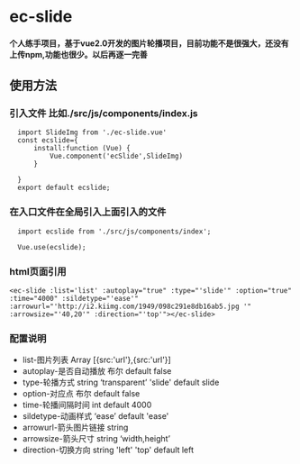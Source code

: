 # ec-slide

#### 个人练手项目，基于vue2.0开发的图片轮播项目，目前功能不是很强大，还没有上传npm,功能也很少。以后再逐一完善

## 使用方法

### 引入文件 比如./src/js/components/index.js

      import SlideImg from './ec-slide.vue'
      const ecslide={
          install:function (Vue) {
              Vue.component('ecSlide',SlideImg)
          }

      }
      export default ecslide;
### 在入口文件在全局引入上面引入的文件

      import ecslide from './src/js/components/index';

      Vue.use(ecslide);

### html页面引用

    <ec-slide :list='list' :autoplay="true" :type="'slide'" :option="true" :time="4000" :sildetype="'ease'" :arrowurl="'http://i2.kiimg.com/1949/098c291e8db16ab5.jpg '" :arrowsize="'40,20'" :direction="'top'"></ec-slide>

### 配置说明
* list-图片列表  Array  [{src:'url'},{src:'url'}]
* autoplay-是否自动播放  布尔                       default  false
* type-轮播方式    string ‘transparent’ 'slide'    default   slide
* option-对应点  布尔                              default   false
* time-轮播间隔时间   int                          default   4000
* sildetype-动画样式 ‘ease’                        default   'ease'
* arrowurl-箭头图片链接  string
* arrowsize-箭头尺寸 string   ‘width,height’
* direction-切换方向  string   'left' 'top'         default   left






